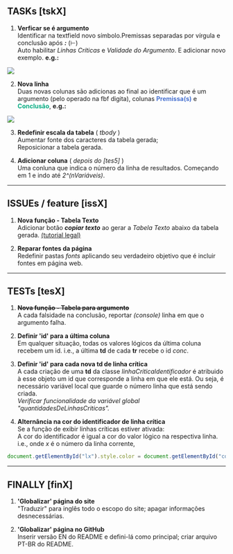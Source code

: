 <!-- Copyright (c) 2016 Micael Levi L. Cavalcante. All rights reserved. -->

## TASKs [tskX]

1. **Verficar se é argumento** <br>
Identificar na textfield novo símbolo.Premissas separadas por vírgula e conclusão após ***:*** (&#8866;) <br>
Auto habilitar _Linhas Críticas_ e _Validade do Argumento_. E adicionar novo exemplo. **e.g.:** <br>
<img src="http://i.imgur.com/Hnl833H.png">

2. **Nova linha** <br>
Duas novas colunas são adicionas ao final ao identificar que é um argumento (pelo operado na fbf digita), colunas
<span style="color:rgb(72, 114,208)">**Premissa(s)**</span> e
<span style="color:rgb(9, 173, 131)">**Conclusão**</span>, **e.g.:** <br>
<img src="http://i.imgur.com/U9KIptj.png">

3. **Redefinir escala da tabela** ( _tbody_ ) <br>
Aumentar fonte dos caracteres da tabela gerada;<br>
Reposicionar a tabela gerada.

4. **Adicionar coluna** ( _depois do [tes5]_ ) <br>
Uma conluna que indica o número da linha de resultados. Começando em 1 e indo até _2^(nVariáveis)_.


---
## ISSUEs / feature [issX]

1. **Nova função - Tabela Texto** <br>
Adicionar botão ***copiar texto*** ao gerar a _Tabela Texto_ abaixo da tabela gerada.
<a href="https://zenorocha.github.io/clipboard.js/">(tutorial legal)</a>

2. **Reparar fontes da página** <br>
Redefinir pastas _fonts_ aplicando seu verdadeiro objetivo que é incluir fontes em página web.


---
## TESTs [tesX]

1. ~~**Nova função - Tabela para argumento**~~<br>
A cada falsidade na conclusão, reportar _(console)_ linha em que o argumento falha.

2. **Definir 'id' para a última coluna** <br>
Em qualquer situação, todas os valores lógicos da última coluna recebem um id. i.e.,
a última **td** de cada **tr** recebe o id _conc_.

3. **Definir 'id' para cada nova td de linha crítica** <br>
A cada criação de uma **td** da classe _linhaCriticaIdentificador_ é atribuido à esse objeto um id que corresponde a linha em que ele está. Ou seja, é necessário variável local que guarde o número linha que está sendo criada. <br>
_Verificar funcionalidade da variável global "quantidadesDeLinhasCriticas"._

4. **Alternância na cor do identificador de linha crítica** <br>
Se a função de exibir linhas críticas estiver ativada:<br>
A cor do identificador é igual a cor do valor lógico na respectiva linha. i.e., onde _x_ é o número da linha corrente,
```javascript
document.getElementById("lx").style.color = document.getElementById("conc").style.color;
```


---
## FINALLY [finX]

1. **'Globalizar' página do site** <br>
"Traduzir" para inglês todo o escopo do site;
apagar informações desnecessárias.

2. **'Globalizar' página no GitHub** <br>
Inserir versão EN do README e defini-lá como principal;
criar arquivo PT-BR do README.
